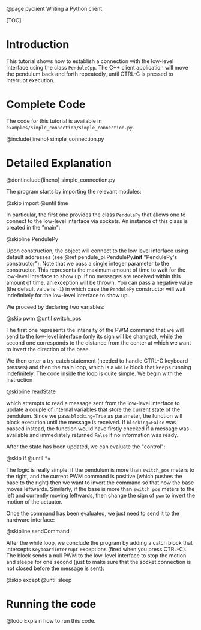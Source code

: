 @page pyclient Writing a Python client

[TOC]


# Introduction

This tutorial shows how to establish a connection with the low-level interface using the class `PenduleCpp`. The C++ client application will move the pendulum back and forth repeatedly, until CTRL-C is pressed to interrupt execution.


# Complete Code

The code for this tutorial is available in `examples/simple_connection/simple_connection.py`.

@include{lineno} simple_connection.py


# Detailed Explanation

@dontinclude{lineno} simple_connection.py

The program starts by importing the relevant modules:

@skip import
@until time

In particular, the first one provides the class `PendulePy` that allows one to connect to the low-level interface via sockets. An instance of this class is created in the "main":

@skipline PendulePy

Upon construction, the object will connect to the low level interface using default addresses (see @ref pendule_pi.PendulePy.__init__ "PendulePy's constructor"). Note that we pass a single integer parameter to the constructor. This represents the maximum amount of time to wait for the low-level interface to show up. If no messages are received within this amount of time, an exception will be thrown. You can pass a negative value (the default value is `-1`) in which case the `PendulePy` constructor will wait indefinitely for the low-level interface to show up.

We proceed by declaring two variables:

@skip pwm
@until switch_pos

The first one represents the intensity of the PWM command that we will send to the low-level interface (only its sign will be changed), while the second one corresponds to the distance from the center at which we want to invert the direction of the base.

We then enter a try-catch statement (needed to handle CTRL-C keyboard presses) and then the main loop, which is a `while` block that keeps running indefinitely. The code inside the loop is quite simple. We begin with the instruction

@skipline readState

which attempts to read a message sent from the low-level interface to update a couple of internal variables that store the current state of the pendulum. Since we pass `blocking=True` as parameter, the function will block execution until the message is received. If `blocking=False` was passed instead, the function would have firstly checked if a message was available and immediately returned `False` if no information was ready.

After the state has been updated, we can evaluate the "control":

@skip if
@until *=

The logic is really simple: if the pendulum is more than `switch_pos` meters to the right, and the current PWM command is positive (which pushes the base to the right) then we want to invert the command so that now the base moves leftwards. Similarly, if the base is more than `switch_pos` meters to the left and currently moving leftwards, then change the sign of `pwm` to invert the motion of the actuator.

Once the command has been evaluated, we just need to send it to the hardware interface:

@skipline sendCommand

After the while loop, we conclude the program by adding a catch block that intercepts `KeyboardInterrupt` exceptions (fired when you press CTRL-C). The block sends a null PWM to the low-level interface to stop the motion and sleeps for one second (just to make sure that the socket connection is not closed before the message is sent):

@skip except
@until sleep


# Running the code

@todo Explain how to run this code.
